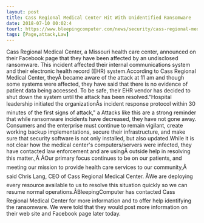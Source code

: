 ```yaml
---
layout: post
title: Cass Regional Medical Center Hit With Unidentified Ransomware
date: 2018-07-10 00:02:4
tourl: https://www.bleepingcomputer.com/news/security/cass-regional-medical-center-hit-with-unidentified-ransomware/
tags: [Page,attack,Law]
---
```

Cass Regional Medical Center, a Missouri health care center, announced on their Facebook page that they have been affected by an undisclosed ransomware. This incident affected their internal communications system and their electronic health record (EHR) system.According to Cass Regional Medical Center, theyÂ became aware of the attack at 11 am and though some systems were affected, they have said that there is no evidence of patient data being accessed. To be safe, their EHR vendor has decided to shut down the system until the attack has been resolved."Hospital leadership initiated the organizationÂs incident response protocol within 30 minutes of the first signs of attack," a Attacks like this are a strong reminder that while ransomware incidents have decreased, they have not gone away. Consumers and the enterprise must continue to remain vigilant, create working backup implementations, secure their infrastructure, and make sure that security software is not only installed, but also updated.While it is not clear how the medical center's computers/servers were infected, they have contacted law enforcement and are usingÂ outside help in resolving this matter.,Â ÂOur primary focus continues to be on our patients, and meeting our mission to provide health care services to our community,Â said Chris Lang, CEO of Cass Regional Medical Center. ÂWe are deploying every resource available to us to resolve this situation quickly so we can resume normal operations.ÂBleepingComputer has contacted Cass Regional Medical Center for more information and to offer help identifying the ransomware. We were told that they would post more information on their web site and Facebook page later today.